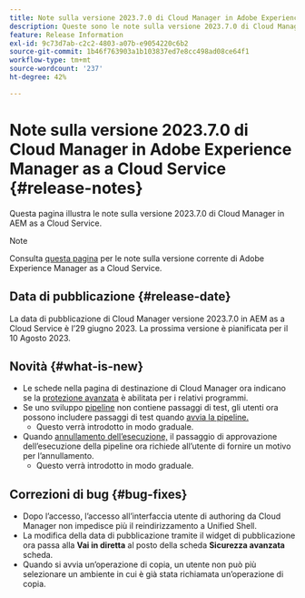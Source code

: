 ```yaml
---
title: Note sulla versione 2023.7.0 di Cloud Manager in Adobe Experience Manager as a Cloud Service
description: Queste sono le note sulla versione 2023.7.0 di Cloud Manager in AEM as a Cloud Service.
feature: Release Information
exl-id: 9c73d7ab-c2c2-4803-a07b-e9054220c6b2
source-git-commit: 1b46f763903a1b103837ed7e8cc498ad08ce64f1
workflow-type: tm+mt
source-wordcount: '237'
ht-degree: 42%

---
```



# Note sulla versione 2023.7.0 di Cloud Manager in Adobe Experience Manager as a Cloud Service {#release-notes}

Questa pagina illustra le note sulla versione 2023.7.0 di Cloud Manager in AEM as a Cloud Service.

>[!NOTE]
>
>Consulta [questa pagina](/help/release-notes/release-notes-cloud/release-notes-current.md) per le note sulla versione corrente di Adobe Experience Manager as a Cloud Service.

## Data di pubblicazione {#release-date}

La data di pubblicazione di Cloud Manager versione 2023.7.0 in AEM as a Cloud Service è l’29 giugno 2023. La prossima versione è pianificata per il 10 Agosto 2023.

## Novità {#what-is-new}

* Le schede nella pagina di destinazione di Cloud Manager ora indicano se la [protezione avanzata](/help/implementing/cloud-manager/getting-access-to-aem-in-cloud/creating-production-programs.md) è abilitata per i relativi programmi.
* Se uno sviluppo [pipeline](/help/implementing/cloud-manager/configuring-pipelines/introduction-ci-cd-pipelines.md) non contiene passaggi di test, gli utenti ora possono includere passaggi di test quando [avvia la pipeline.](/help/implementing/cloud-manager/configuring-pipelines/managing-pipelines.md#running-pipelines)
   * Questo verrà introdotto in modo graduale.
* Quando [annullamento dell’esecuzione,](/help/implementing/cloud-manager/configuring-pipelines/managing-pipelines.md#view-details) il passaggio di approvazione dell’esecuzione della pipeline ora richiede all’utente di fornire un motivo per l’annullamento.
   * Questo verrà introdotto in modo graduale.

## Correzioni di bug {#bug-fixes}

* Dopo l’accesso, l’accesso all’interfaccia utente di authoring da Cloud Manager non impedisce più il reindirizzamento a Unified Shell.
* La modifica della data di pubblicazione tramite il widget di pubblicazione ora passa alla **Vai in diretta** al posto della scheda **Sicurezza avanzata** scheda.
* Quando si avvia un’operazione di copia, un utente non può più selezionare un ambiente in cui è già stata richiamata un’operazione di copia.
